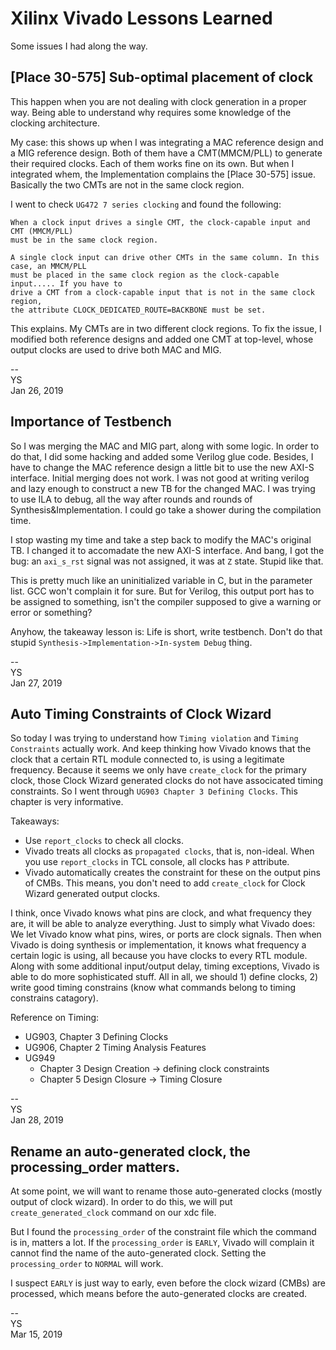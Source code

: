 # Xilinx Vivado Lessons Learned

Some issues I had along the way.

## [Place 30-575] Sub-optimal placement of clock

This happen when you are not dealing with clock generation in a proper way.
Being able to understand why requires some knowledge of the clocking architecture.

My case: this shows up when I was integrating a MAC reference design and a MIG
reference design. Both of them have a CMT(MMCM/PLL) to generate their required clocks.
Each of them works fine on its own. But when I integrated whem, the Implementation complains
the [Place 30-575] issue. Basically the two CMTs are not in the same clock region.

I went to check `UG472 7 series clocking` and found the following:
```
When a clock input drives a single CMT, the clock-capable input and CMT (MMCM/PLL)
must be in the same clock region.

A single clock input can drive other CMTs in the same column. In this case, an MMCM/PLL
must be placed in the same clock region as the clock-capable input..... If you have to
drive a CMT from a clock-capable input that is not in the same clock region,
the attribute CLOCK_DEDICATED_ROUTE=BACKBONE must be set.
```

This explains. My CMTs are in two different clock regions.
To fix the issue, I modified both reference designs and added one CMT at top-level,
whose output clocks are used to drive both MAC and MIG.

--  
YS  
Jan 26, 2019

## Importance of Testbench

So I was merging the MAC and MIG part, along with some logic.
In order to do that, I did some hacking and added some Verilog glue code.
Besides, I have to change the MAC reference design a little bit to use
the new AXI-S interface. Initial merging does not work. I was not good at
writing verilog and lazy enough to construct a new TB for the changed MAC.
I was trying to use ILA to debug, all the way after rounds and rounds of
Synthesis&Implementation. I could go take a shower during the compilation time.

I stop wasting my time and take a step back to modify the MAC's original TB.
I changed it to accomadate the new AXI-S interface. And bang, I got the bug:
an `axi_s_rst` signal was not assigned, it was at `Z` state. Stupid like that.

This is pretty much like an uninitialized variable in C, but in the parameter list.
GCC won't complain it for sure. But for Verilog, this output port has to be assigned
to something, isn't the compiler supposed to give a warning or error or something?

Anyhow, the takeaway lesson is: Life is short, write testbench. Don't do that stupid
`Synthesis->Implementation->In-system Debug` thing.

--  
YS  
Jan 27, 2019

## Auto Timing Constraints of Clock Wizard 

So today I was trying to understand how `Timing violation` and `Timing Constraints` actually work.
And keep thinking how Vivado knows that the clock that a certain RTL module connected to,
is using a legitimate frequency. Because it seems we only have `create_clock` for the primary clock,
those Clock Wizard generated clocks do not have associcated timing constraints.
So I went through `UG903 Chapter 3 Defining Clocks`. This chapter is very informative.

Takeaways:
- Use `report_clocks` to check all clocks.
- Vivado treats all clocks as `propagated clocks`, that is, non-ideal. When you use
`report_clocks` in TCL console, all clocks has `P` attribute.
- Vivado automatically creates the constraint for these on the output pins of CMBs.
This means, you don't need to add `create_clock` for Clock Wizard generated output clocks.

I think, once Vivado knows what pins are clock, and what frequency they are, it will
be able to analyze everything. Just to simply what Vivado does: We let Vivado know
what pins, wires, or ports are clock signals. Then when Vivado is doing synthesis or
implementation, it knows what frequency a certain logic is using, all because you
have clocks to every RTL module. Along with some additional input/output delay,
timing exceptions, Vivado is able to do more sophisticated stuff. All in all,
we should 1) define clocks, 2) write good timing constrains (know what commands
belong to timing constrains catagory).

Reference on Timing:
- UG903, Chapter 3 Defining Clocks
- UG906, Chapter 2 Timing Analysis Features
- UG949
  - Chapter 3 Design Creation -> defining clock constraints
  - Chapter 5 Design Closure -> Timing Closure

--  
YS  
Jan 28, 2019

## Rename an auto-generated clock, the processing_order matters.

At some point, we will want to rename those auto-generated clocks (mostly output of clock wizard).
In order to do this, we will put `create_generated_clock` command on our xdc file.

But I found the `processing_order` of the constraint file which the command is in, matters a lot.
If the `processing_order` is `EARLY`, Vivado will complain it cannot find the name of the auto-generated clock.
Setting the `processing_order` to `NORMAL` will work.

I suspect `EARLY` is just way to early, even before the clock wizard (CMBs) are processed, which means
before the auto-generated clocks are created.

--  
YS  
Mar 15, 2019
